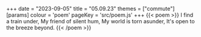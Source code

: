 +++
date = "2023-09-05"
title = "05.09.23"
themes = ["commute"]
[params]
  colour = 'poem'
  pageKey = 'src/poem.js'
+++
{{< poem >}}
I find a train under,
My friend of silent hum,
My world is torn asunder,
It's open to the breeze beyond.
{{< /poem >}}